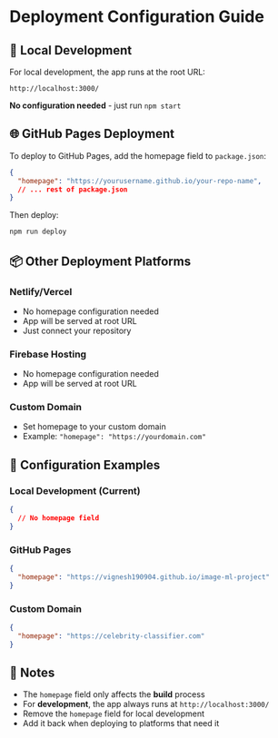 # Deployment Configuration Guide

## 🚀 Local Development

For local development, the app runs at the root URL:
```
http://localhost:3000/
```

**No configuration needed** - just run `npm start`

## 🌐 GitHub Pages Deployment

To deploy to GitHub Pages, add the homepage field to `package.json`:

```json
{
  "homepage": "https://yourusername.github.io/your-repo-name",
  // ... rest of package.json
}
```

Then deploy:
```bash
npm run deploy
```

## 📦 Other Deployment Platforms

### Netlify/Vercel
- No homepage configuration needed
- App will be served at root URL
- Just connect your repository

### Firebase Hosting
- No homepage configuration needed
- App will be served at root URL

### Custom Domain
- Set homepage to your custom domain
- Example: `"homepage": "https://yourdomain.com"`

## 🔧 Configuration Examples

### Local Development (Current)
```json
{
  // No homepage field
}
```

### GitHub Pages
```json
{
  "homepage": "https://vignesh190904.github.io/image-ml-project"
}
```

### Custom Domain
```json
{
  "homepage": "https://celebrity-classifier.com"
}
```

## 📝 Notes

- The `homepage` field only affects the **build** process
- For **development**, the app always runs at `http://localhost:3000/`
- Remove the `homepage` field for local development
- Add it back when deploying to platforms that need it 